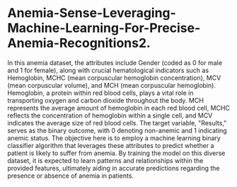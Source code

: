 # Anemia-Sense-Leveraging-Machine-Learning-For-Precise-Anemia-Recognitions2.
In this anemia dataset, the attributes include Gender (coded as 0 for male and 1 for female), along with crucial hematological indicators such as Hemoglobin, MCHC (mean corpuscular hemoglobin concentration), MCV (mean corpuscular volume), and MCH (mean corpuscular hemoglobin). Hemoglobin, a protein within red blood cells, plays a vital role in transporting oxygen and carbon dioxide throughout the body. MCH represents the average amount of hemoglobin in each red blood cell, MCHC reflects the concentration of hemoglobin within a single cell, and MCV indicates the average size of red blood cells. The target variable, "Results," serves as the binary outcome, with 0 denoting non-anemic and 1 indicating anemic status. The objective here is to employ a machine learning binary classifier algorithm that leverages these attributes to predict whether a patient is likely to suffer from anemia. By training the model on this diverse dataset, it is expected to learn patterns and relationships within the provided features, ultimately aiding in accurate predictions regarding the presence or absence of anemia in patients.
